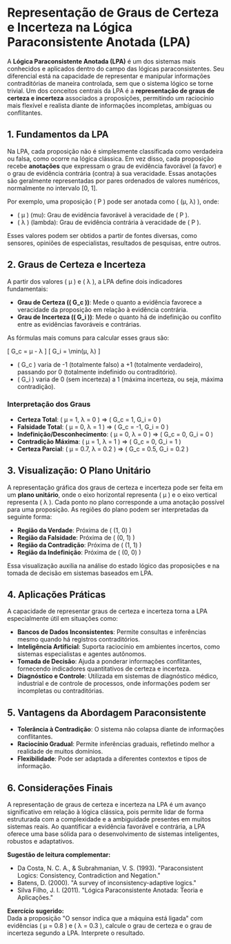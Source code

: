 # Representação de Graus de Certeza e Incerteza na Lógica Paraconsistente Anotada (LPA)

A **Lógica Paraconsistente Anotada (LPA)** é um dos sistemas mais conhecidos e aplicados dentro do campo das lógicas paraconsistentes. Seu diferencial está na capacidade de representar e manipular informações contraditórias de maneira controlada, sem que o sistema lógico se torne trivial. Um dos conceitos centrais da LPA é a **representação de graus de certeza e incerteza** associados a proposições, permitindo um raciocínio mais flexível e realista diante de informações incompletas, ambíguas ou conflitantes.

## 1. Fundamentos da LPA

Na LPA, cada proposição não é simplesmente classificada como verdadeira ou falsa, como ocorre na lógica clássica. Em vez disso, cada proposição recebe **anotações** que expressam o grau de evidência favorável (a favor) e o grau de evidência contrária (contra) à sua veracidade. Essas anotações são geralmente representadas por pares ordenados de valores numéricos, normalmente no intervalo [0, 1].

Por exemplo, uma proposição \( P \) pode ser anotada como \( (μ, λ) \), onde:

- \( μ \) (mu): Grau de evidência favorável à veracidade de \( P \).
- \( λ \) (lambda): Grau de evidência contrária à veracidade de \( P \).

Esses valores podem ser obtidos a partir de fontes diversas, como sensores, opiniões de especialistas, resultados de pesquisas, entre outros.

## 2. Graus de Certeza e Incerteza

A partir dos valores \( μ \) e \( λ \), a LPA define dois indicadores fundamentais:

- **Grau de Certeza (\( G_c \))**: Mede o quanto a evidência favorece a veracidade da proposição em relação à evidência contrária.
- **Grau de Incerteza (\( G_i \))**: Mede o quanto há de indefinição ou conflito entre as evidências favoráveis e contrárias.

As fórmulas mais comuns para calcular esses graus são:

\[
G_c = μ - λ
\]
\[
G_i = \min(μ, λ)
\]

- \( G_c \) varia de -1 (totalmente falso) a +1 (totalmente verdadeiro), passando por 0 (totalmente indefinido ou contraditório).
- \( G_i \) varia de 0 (sem incerteza) a 1 (máxima incerteza, ou seja, máxima contradição).

### Interpretação dos Graus

- **Certeza Total**: \( μ = 1, λ = 0 \) ⇒ \( G_c = 1, G_i = 0 \)
- **Falsidade Total**: \( μ = 0, λ = 1 \) ⇒ \( G_c = -1, G_i = 0 \)
- **Indefinição/Desconhecimento**: \( μ = 0, λ = 0 \) ⇒ \( G_c = 0, G_i = 0 \)
- **Contradição Máxima**: \( μ = 1, λ = 1 \) ⇒ \( G_c = 0, G_i = 1 \)
- **Certeza Parcial**: \( μ = 0.7, λ = 0.2 \) ⇒ \( G_c = 0.5, G_i = 0.2 \)

## 3. Visualização: O Plano Unitário

A representação gráfica dos graus de certeza e incerteza pode ser feita em um **plano unitário**, onde o eixo horizontal representa \( μ \) e o eixo vertical representa \( λ \). Cada ponto no plano corresponde a uma anotação possível para uma proposição. As regiões do plano podem ser interpretadas da seguinte forma:

- **Região da Verdade**: Próxima de \( (1, 0) \)
- **Região da Falsidade**: Próxima de \( (0, 1) \)
- **Região da Contradição**: Próxima de \( (1, 1) \)
- **Região da Indefinição**: Próxima de \( (0, 0) \)

Essa visualização auxilia na análise do estado lógico das proposições e na tomada de decisão em sistemas baseados em LPA.

## 4. Aplicações Práticas

A capacidade de representar graus de certeza e incerteza torna a LPA especialmente útil em situações como:

- **Bancos de Dados Inconsistentes**: Permite consultas e inferências mesmo quando há registros contraditórios.
- **Inteligência Artificial**: Suporta raciocínio em ambientes incertos, como sistemas especialistas e agentes autônomos.
- **Tomada de Decisão**: Ajuda a ponderar informações conflitantes, fornecendo indicadores quantitativos de certeza e incerteza.
- **Diagnóstico e Controle**: Utilizada em sistemas de diagnóstico médico, industrial e de controle de processos, onde informações podem ser incompletas ou contraditórias.

## 5. Vantagens da Abordagem Paraconsistente

- **Tolerância à Contradição**: O sistema não colapsa diante de informações conflitantes.
- **Raciocínio Gradual**: Permite inferências graduais, refletindo melhor a realidade de muitos domínios.
- **Flexibilidade**: Pode ser adaptada a diferentes contextos e tipos de informação.

## 6. Considerações Finais

A representação de graus de certeza e incerteza na LPA é um avanço significativo em relação à lógica clássica, pois permite lidar de forma estruturada com a complexidade e a ambiguidade presentes em muitos sistemas reais. Ao quantificar a evidência favorável e contrária, a LPA oferece uma base sólida para o desenvolvimento de sistemas inteligentes, robustos e adaptativos.



**Sugestão de leitura complementar:**  
- Da Costa, N. C. A., & Subrahmanian, V. S. (1993). "Paraconsistent Logics: Consistency, Contradiction and Negation."
- Batens, D. (2000). "A survey of inconsistency-adaptive logics."
- Silva Filho, J. I. (2011). "Lógica Paraconsistente Anotada: Teoria e Aplicações."



**Exercício sugerido:**  
Dada a proposição "O sensor indica que a máquina está ligada" com evidências \( μ = 0.8 \) e \( λ = 0.3 \), calcule o grau de certeza e o grau de incerteza segundo a LPA. Interprete o resultado.